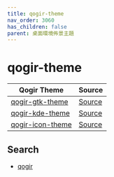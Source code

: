 ```yaml
---
title: qogir-theme
nav_order: 3060
has_children: false
parent: 桌面環境佈景主題
---
```



# qogir-theme

| Qogir Theme | Source |
| --- | --- |
| [qogir-gtk-theme](https://samwhelp.github.io/note-about-theme/read/desktop-theme/gtk-theme/qogir-gtk-theme.html) | [Source](https://github.com/vinceliuice/Qogir-theme) |
| [qogir-kde-theme](https://samwhelp.github.io/note-about-theme/read/desktop-theme/kde-theme/qogir-kde-theme.html) | [Source](https://github.com/vinceliuice/Qogir-kde) |
| [qogir-icon-theme](https://samwhelp.github.io/note-about-theme/read/desktop-theme/icon-theme/qogir-icon-theme.html) | [Source](https://github.com/vinceliuice/Qogir-icon-theme) |


## Search

* [qogir](https://github.com/vinceliuice?tab=repositories&q=qogir)
